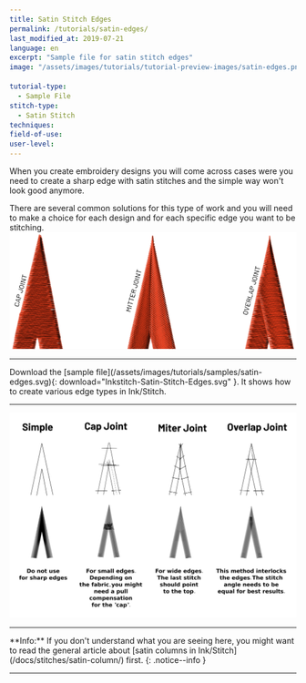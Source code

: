 ```yaml
---
title: Satin Stitch Edges
permalink: /tutorials/satin-edges/
last_modified_at: 2019-07-21
language: en
excerpt: "Sample file for satin stitch edges"
image: "/assets/images/tutorials/tutorial-preview-images/satin-edges.png"

tutorial-type:
  - Sample File
stitch-type: 
  - Satin Stitch
techniques:
field-of-use:
user-level: 
---
```

When you create embroidery designs you will come across cases were you need to create a sharp edge with satin stitches and the simple way won't look good anymore.

There are several common solutions for this type of work and you will need to make a choice for each design and for each specific edge you want to be stitching.
![Satin Edges Real](/assets/images/tutorials/tutorial-preview-images/satin-edges.png)

<hr>
Download the [sample file](/assets/images/tutorials/samples/satin-edges.svg){: download="Inkstitch-Satin-Stitch-Edges.svg" }. It shows how to create various edge types in Ink/Stitch.
<hr>

![Satin Edges](/assets/images/tutorials/samples/satin-edges.svg)

<hr>
**Info:** If you don't understand what you are seeing here, you might want to read the general article about [satin columns in Ink/Stitch](/docs/stitches/satin-column/) first.
{: .notice--info }
<hr>
